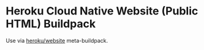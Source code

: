 # Heroku Cloud Native Website (Public HTML) Buildpack

Use via [heroku/website](../../meta-buildpacks/website/) meta-buildpack.

